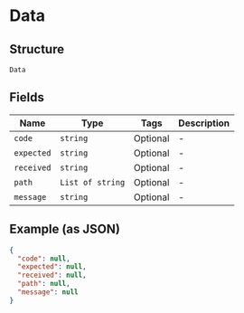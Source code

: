 
# Data

## Structure

`Data`

## Fields

| Name | Type | Tags | Description |
|  --- | --- | --- | --- |
| `code` | `string` | Optional | - |
| `expected` | `string` | Optional | - |
| `received` | `string` | Optional | - |
| `path` | `List of string` | Optional | - |
| `message` | `string` | Optional | - |

## Example (as JSON)

```json
{
  "code": null,
  "expected": null,
  "received": null,
  "path": null,
  "message": null
}
```

